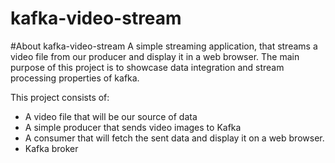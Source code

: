 # kafka-video-stream

#About kafka-video-stream
A simple streaming application, that streams a video file from our producer and display it in a web browser. The main purpose of this project is to showcase data integration and stream processing properties of kafka.

This project consists of:

- A video file that will be our source of data
- A simple producer that sends video images to Kafka
- A consumer that will fetch the sent data and display it on a web browser.
- Kafka broker
